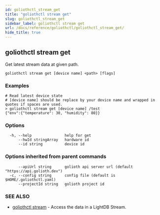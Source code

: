 ```yaml
---
id: goliothctl_stream_get
title: "goliothctl stream get"
slug: goliothctl_stream_get
sidebar_label: goliothctl stream get
url: /docs/reference/goliothctl/goliothctl_stream_get/
hide_title: true
---
```

## goliothctl stream get

Get latest stream data at given path.

```
goliothctl stream get [device name] <path> [flags]
```

### Examples

```
# Read latest device state
# [device name] should be replace by your device name and wrapped in quotes if spaces are used.
> goliothctl stream get [device name] /test
{"env":{"temperature": 30, "humidity": 80}}
```

### Options

```
  -h, --help               help for get
      --hwId stringArray   hardware id
      --id string          device id
```

### Options inherited from parent commands

```
      --apiUrl string      golioth api server url (default "https://api.golioth.dev")
  -c, --config string      config file (default is $HOME/.goliothctl.yaml)
      --projectId string   golioth project id
```

### SEE ALSO

* [goliothctl stream](/docs/reference/goliothctl/goliothctl_stream/)	 - Access the data in a LightDB Stream.


